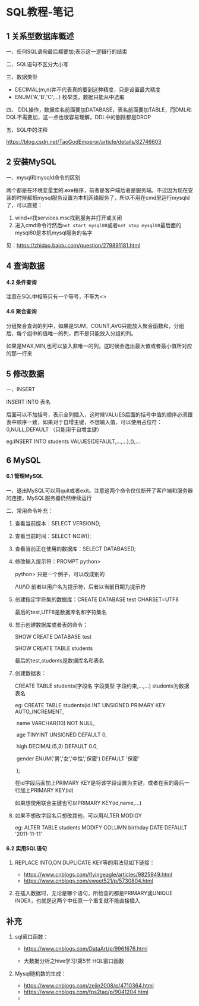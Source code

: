 # SQL教程-笔记

## 1 关系型数据库概述

一、任何SQL语句最后都要加;表示这一逻辑行的结束

二、SQL语句不区分大小写

三、数据类型

- DECIMAL(m,n)并不代表真的要到这种精度，只是设置最大精度
- ENUM('A','B','C',...) 枚举类，数据只能从中选取

四、 DDL操作，数据库名前面要加DATABASE，表名前面要加TABLE，而DML和DQL不需要加，这一点也很容易理解，DDL中的删除都是DROP

五、SQL中的注释

https://blog.csdn.net/TaoGodEmperor/article/details/82746603

## 2 安装MySQL

一、mysql和mysqld命令的区别

两个都是在环境变量里的.exe程序，前者是客户端后者是服务端。不过因为现在安装的时候都把mysql服务设置为本机网络服务了，所以不用在cmd里运行mysqld了，可以直接：

1. wind+r找services.msc找到服务并打开或关闭
2. 进入cmd命令行然后`net start mysql80`或者`net stop mysql80`最后面的mysql80是本机mysql服务的名字

见：https://zhidao.baidu.com/question/279891181.html

## 4 查询数据

#### 4.2 条件查询

注意在SQL中相等只有一个等号，不等为<>

#### 4.6 聚合查询

分组聚合查询的列中，如果是SUM，COUNT,AVG只能放入聚合函数和，分组后，每个组中的值唯一的列，而不是只能放入分组的列。

如果是MAX,MIN,也可以放入非唯一的列，这时候会选出最大值或者最小值所对应的那一行来

## 5 修改数据

一、INSERT

INSERT INTO 表名

后面可以不加括号，表示全列插入，这时候VALUES后面的括号中值的顺序必须跟表中顺序一致，如果对于自增主键，不想输入值，可以使用占位符：0,NULL,DEFAULT （只能用于自增主键）

eg:INSERT INTO students VALUES(DEFAULT,...,...),(),...

## 6 MySQL

#### 6.1 管理MySQL

一、退出MySQL可以用quit或者exit。注意这两个命令仅仅断开了客户端和服务器的连接，MySQL服务器仍然继续运行

二、常用命令补充：

1.  查看当前版本：SELECT VERSION();

2. 查看当前时间：SELECT NOW();

3. 查看当前正在使用的数据库：SELECT DATABASE(); 

4. 修改输入提示符：PROMPT python>  

   python> 只是一个例子，可以改成别的

   /\U/\D 前者以用户名为提示符，后者以当前日期为提示符

5. 创建指定字符集的数据库：CREATE DATABASE test CHARSET=UTF8

   最后的test,UTF8是数据库名和字符集名

6. 显示创建数据库或者表的命令：

   SHOW CREATE DATABASE test

   SHOW CREATE TABLE students

   最后的test,students是数据库名和表名

7. 创建数据表：

   CREATE TABLE students(字段名 字段类型 字段约束,...,...)             students为数据表名

   eg: CREATE TABLE students(id INT UNSIGNED PRIMARY KEY AUTO_INCREMENT,

   ​                                                  name VARCHAR(10) NOT NULL,

   ​                                                  age TINYINT UNSIGNED DEFAULT 0,

   ​                                                  high DECIMAL(5,3) DEFAULT 0.0,

   ​                                                  gender ENUM('男','女','中性','保密')  DEFAULT '保密'

   ​                                                   );

   在id字段后面加上PRIMARY KEY是将该字段设置为主键，或者在表的最后一行加上PRIMARY KEY(id)

   如果想使用联合主键也可以PRIMARY KEY(id,name,...)

8. 如果不想改字段名只想改其他，可以用ALTER MODIGY

   eg: ALTER TABLE students MODIFY COLUMN birthday DATE DEFAULT '2011-11-11'

#### 6.2 实用SQL语句

1. REPLACE INTO,ON DUPLICATE KEY等的用法见如下链接：
   - https://www.cnblogs.com/flyingeagle/articles/9825949.html
   - https://www.cnblogs.com/sweet521/p/5730804.html

2. 在插入数据时，无论是哪个语句，所检查的都是PRIMARY或UNIQUE INDEX，也就是这两个中任意一个重复就不能直接插入

## 补充

1. sql窗口函数：

   - https://www.cnblogs.com/DataArt/p/9961676.html

   - 大数据分析之hive学习\第5节 HQL窗口函数

2. Mysql随机数的生成：
   - https://www.cnblogs.com/zejin2008/p/4710364.html
   - https://www.cnblogs.com/fps2tao/p/9041204.html
   - 

